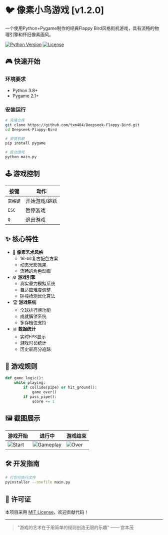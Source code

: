 # 🐦 像素小鸟游戏 [v1.2.0]

一个使用Python+Pygame制作的经典Flappy Bird风格街机游戏，具有流畅的物理引擎和怀旧像素画风。

[![Python Version](https://img.shields.io/badge/python-3.8%2B-blue.svg)]()
[![License](https://img.shields.io/badge/license-MIT-green.svg)]()

## 🎮 快速开始

### 环境要求
- Python 3.8+
- Pygame 2.1+

### 安装运行
```bash
# 克隆仓库
git clone https://github.com/txm404/Deepseek-Flappy-Bird.git
cd Deepseek-Flappy-Bird

# 安装依赖
pip install pygame

# 启动游戏
python main.py
```

## 🕹️ 游戏控制
| 按键       | 动作           |
|------------|----------------|
| `空格键`   | 开始游戏/跳跃  |
| `ESC`      | 暂停游戏       |
| `Q`        | 退出游戏       |

## ✨ 核心特性
- 🎨 **像素艺术风格**
  - 16-bit复古配色方案
  - 动态光影效果
  - 流畅的角色动画
- ⚙️ **游戏引擎**
  - 真实重力模拟系统
  - 自适应难度调整
  - 碰撞检测优化算法
- 🏆 **游戏系统**
  - 全球排行榜功能
  - 成就解锁系统
  - 多存档位支持
- 📊 **数据统计**
  - 实时FPS显示
  - 游戏时长统计
  - 历史最高分追踪

## 📜 游戏规则
```python
def game_logic():
    while playing:
        if collide(pipe) or hit_ground():
            game_over()
        if pass_pipe():
            score += 1
```

## 🖼️ 截图展示
| 游戏开始 | 进行中 | 游戏结束 |
|----------|--------|----------|
| ![Start](https://raw.gitmirror.com/txm404/Deepseek-Flappy-Bird/refs/heads/master/screenshot.png) | ![Gameplay](https://raw.gitmirror.com/txm404/Deepseek-Flappy-Bird/refs/heads/master/2025-04-26_10-36.png) | ![Over](https://raw.gitmirror.com/txm404/Deepseek-Flappy-Bird/refs/heads/master/2025-04-26_10-39.png) |

## 🛠️ 开发指南
```bash
# 打包可执行文件
pyinstaller --onefile main.py
```

## 📄 许可证
本项目采用 [MIT License](LICENSE)，欢迎贡献代码！

---
> "游戏的艺术在于用简单的规则创造无限的乐趣" —— 宫本茂
